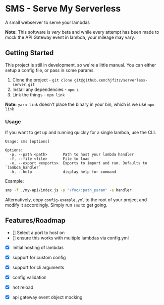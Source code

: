 # SMS - Serve My Serverless

A small webserver to serve your lambdas


**Note:** This software is *very* beta and while every attempt has been made to mock the API Gateway event in lambda, your mileage may vary.

## Getting Started

This project is still in development, so we're a little manual. You can either setup a config file, or pass in some params.

1. Clone the project - `git clone git@github.com:hjfitz/serverless-server.git`
2. Install any dependencies - `npm i`
3. Link the things - `npm link`

**Note:** `yarn link` doesn't place the binary in your bin, which is we use `npm link`



### Usage

If you want to get up and running quickly for a single lambda, use the CLI.

```
Usage: sms [options]

Options:
  -p, --path <path>       Path to host your lambda handler
  -f, --file <file>       File to load
  -e, --export <exports>  Exports to import and run. Defaults to `lambda_handler`
  -h, --help              display help for command
```

Example:

```bash
sms -f ./my-api/index.js -p "/foo/:path_param" -e handler
```

Alternatively, copy `config-example.yml` to the root of your project and modify it accordingly. Simply run `sms` to get going.


## Features/Roadmap

- [] Select a port to host on
- [] ensure this works with multiple lambdas via config.yml

- [x] Initial hosting of lambdas
- [x] support for custom config
- [x] support for cli arguments
- [x] config validation
- [x] hot reload
- [x] api gateway event object mocking




